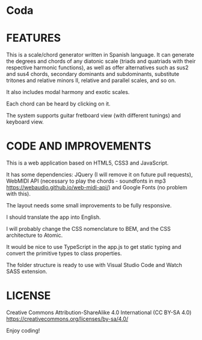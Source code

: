 # Coda

FEATURES
=================
This is a scale/chord generator written in Spanish language. It can generate the degrees and chords of any diatonic scale (triads and quatriads with their respective harmonic functions), as well as offer alternatives
such as sus2 and sus4 chords, secondary dominants and subdominants, substitute tritones and relative minors II, relative and parallel scales, and so on.

It also includes modal harmony and exotic scales.

Each chord can be heard by clicking on it.

The system supports guitar fretboard view (with different tunings) and keyboard view.

CODE AND IMPROVEMENTS
=============================
This is a web application based on HTML5, CSS3 and JavaScript.

It has some dependencies: JQuery (I will remove it on future pull requests), WebMIDI API (necessary to play the chords - soundfonts in mp3 https://webaudio.github.io/web-midi-api/) and Google Fonts (no problem with this).

The layout needs some small improvements to be fully responsive.

I should translate the app into English. 

I will probably change the CSS nomenclature to BEM, and the CSS architecture to Atomic.

It would be nice to use TypeScript in the app.js to get static typing and convert the primitive types to class properties. 

The folder structure is ready to use with Visual Studio Code and Watch SASS extension.

LICENSE
===============================
Creative Commons Attribution-ShareAlike 4.0 International (CC BY-SA 4.0)
https://creativecommons.org/licenses/by-sa/4.0/

Enjoy coding!
